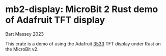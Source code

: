# mb2-display: MicroBit 2 Rust demo of Adafruit TFT display
Bart Massey 2023

This crate is a demo of using the Adafruit
[3533](https://www.adafruit.com/product/3533) TFT display
under Rust on the MicroBit v2.
